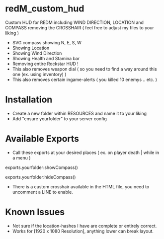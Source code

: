 # redM_custom_hud
Custom HUD for REDM including WIND DIRECTION, LOCATION and COMPASS removing the CROSSHAIR 
( feel free to adjust my files to your liking )

- SVG compass showing N, E, S, W
- Showing Location 
- Showing Wind Direction
- Showing Health and Stamina bar 
- Removing entire Rockstar HUD !
- This also removes weapon dial ( so you need to find a way around this one (ex. using inventory) )
- This also removes certain ingame-alerts ( you killed 10 enemys .. etc. )

# Installation
- Create a new folder within RESOURCES and name it to your liking
- Add "ensure yourfolder" to your server config

# Available Exports
- Call these exports at your desired places ( ex. on player death | while in a menu )

exports.yourfolder:showCompass()

exports.yourfolder:hideCompass()

- There is a custom crosshair available in the HTML file, you need to uncomment a LINE to enable.

# Known Issues
- Not sure if the location-hashes I have are complete or entirely correct.
- Works for [1920 x 1080 Resolution], anything lower can break layout.

